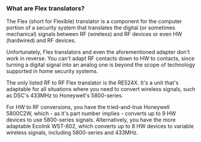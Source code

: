 ### What are Flex translators?

The Flex (short for Flexible) translator is a component for the computer portion of a security system that translates the digital (or sometimes mechanical) signals between RF (wireless) and RF devices or even HW (hardwired) and RF devices.

Unfortunately, Flex translators and even the aforementioned adapter don't work in reverse. You can't adapt RF contacts down to HW to contacts, since turning a digital signal into an analog one is beyond the scope of technology supported in home security systems.

The only listed RF to RF Flex translator is the RE524X. It's a unit that's adaptable for all situations where you need to convert wireless signals, such as DSC's 433MHz to Honeywell's 5800-series.

For HW to RF conversions, you have the tried-and-true Honeywell 5800C2W, which - as it's part number implies - converts up to 9 HW devices to use 5800-series signals. Alternatively, you have the more adaptable Ecolink WST-802, which converts up to 8 HW devices to variable wireless signals, including 5800-series and 433MHz.
